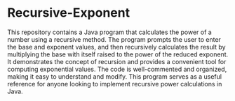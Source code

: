 # Recursive-Exponent

This repository contains a Java program that calculates the power of a number using a recursive method. The program prompts the user to enter the base and exponent values, and then recursively calculates the result by multiplying the base with itself raised to the power of the reduced exponent. It demonstrates the concept of recursion and provides a convenient tool for computing exponential values. The code is well-commented and organized, making it easy to understand and modify. This program serves as a useful reference for anyone looking to implement recursive power calculations in Java.
